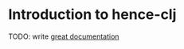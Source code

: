 # Introduction to hence-clj

TODO: write [great documentation](http://jacobian.org/writing/great-documentation/what-to-write/)
